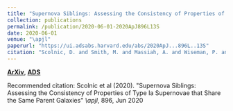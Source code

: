 ```yaml
---
title: "Supernova Siblings: Assessing the Consistency of Properties of Type Ia Supernovae that Share the Same Parent Galaxies"
collection: publications
permalink: /publication/2020-06-01-2020ApJ896L13S
date: 2020-06-01
venue: "\apjl"
paperurl: "https://ui.adsabs.harvard.edu/abs/2020ApJ...896L..13S"
citation: "Scolnic, D. and Smith, M. and Massiah, A. and Wiseman, P. and Brout, D. and Kessler, R. and Davis, T.~M. and Foley, R.~J. and Galbany, L. and Hinton, S.~R. and Hounsell, R. and Kelsey, L. and Lidman, C. and Macaulay, E. and Morgan, R. and Nichol, R.~C. and Moller, A. and Popovic, B. and Sako, M. and Sullivan, M. and Thomas, B.~P. and Tucker, B.~E. and Abbott, T.~M.~C. and Aguena, M. and Allam, S. and Annis, J. and Avila, S. and Bechtol, K. and Bertin, E. and Brooks, D. and Burke, D.~L. and Rosell, A. Carnero and Carollo, D. and Kind, M. Carrasco and Carretero, J. and Costanzi, M. and da Costa, L.~N. and De Vicente, J. and Desai, S. and Diehl, H.~T. and Doel, P. and Drlica-Wagner, A. and Eckert, K. and Eifler, T.~F. and Everett, S. and Flaugher, B. and Fosalba, P. and Frieman, J. and Garc'ia-Bellido, J. and Gaztanaga, E. and Gerdes, D.~W. and Glazebrook, K. and Gruen, D. and Gruendl, R.~A. and Gschwend, J. and Gutierrez, G. and Hartley, W.~G. and Hollowood, D.~L. and Honscheid, K. and James, D.~J. and Kuehn, K. and Kuropatkin, N. and Lewis, G.~F. and Li, T.~S. and Lima, M. and Maia, M.~A.~G. and Marshall, J.~L. and Menanteau, F. and Miquel, R. and Palmese, A. and Paz-Chinch'on, F. and Plazas, A.~A. and Pursiainen, M. and Sanchez, E. and Scarpine, V. and Schubnell, M. and Serrano, S. and Sevilla-Noarbe, I. and Sommer, N.~E. and Suchyta, E. and Swanson, M.~E.~C. and Tarle, G. and Varga, T.~N. and Walker, A.~R. and Wilkinson, R. and DES Collaboration. &quot;Supernova Siblings: Assessing the Consistency of Properties of Type Ia Supernovae that Share the Same Parent Galaxies.&quot; <i>\apjl</i>, 896, Jun 2020"
---
```


[**ArXiv**](https://arxiv.org/abs/2002.00974), [**ADS**](https://ui.adsabs.harvard.edu/abs/2020ApJ...896L..13S)

Recommended citation: Scolnic et al (2020). "Supernova Siblings: Assessing the Consistency of Properties of Type Ia Supernovae that Share the Same Parent Galaxies" <i>\apjl</i>, 896, Jun 2020
